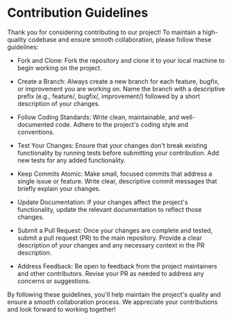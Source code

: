 # Contribution Guidelines

Thank you for considering contributing to our project! To maintain a high-quality codebase and ensure smooth collaboration, please follow these guidelines:

- Fork and Clone: Fork the repository and clone it to your local machine to begin working on the project.

- Create a Branch: Always create a new branch for each feature, bugfix, or improvement you are working on. Name the branch with a descriptive prefix (e.g., feature/, bugfix/, improvement/) followed by a short description of your changes.

- Follow Coding Standards: Write clean, maintainable, and well-documented code. Adhere to the project's coding style and conventions.

- Test Your Changes: Ensure that your changes don't break existing functionality by running tests before submitting your contribution. Add new tests for any added functionality.

- Keep Commits Atomic: Make small, focused commits that address a single issue or feature. Write clear, descriptive commit messages that briefly explain your changes.

- Update Documentation: If your changes affect the project's functionality, update the relevant documentation to reflect those changes.

- Submit a Pull Request: Once your changes are complete and tested, submit a pull request (PR) to the main repository. Provide a clear description of your changes and any necessary context in the PR description.

- Address Feedback: Be open to feedback from the project maintainers and other contributors. Revise your PR as needed to address any concerns or suggestions.

By following these guidelines, you'll help maintain the project's quality and ensure a smooth collaboration process. We appreciate your contributions and look forward to working together!
